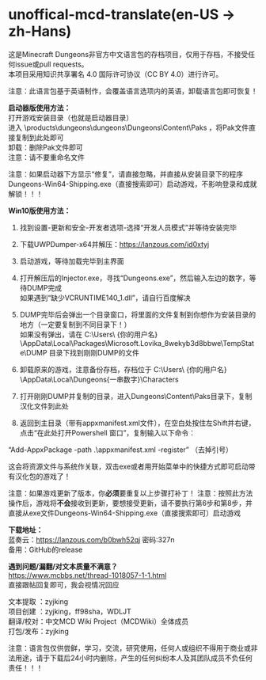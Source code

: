 # unoffical-mcd-translate(en-US → zh-Hans)
这是Minecraft Dungeons非官方中文语言包的存档项目，仅用于存档，不接受任何issue或pull requests。  
本项目采用知识共享署名 4.0 国际许可协议（CC BY 4.0）进行许可。  

注意：此语言包基于英语制作，会覆盖语言选项内的英语，卸载语言包即可恢复！  

**启动器版使用方法：**  
打开游戏安装目录（也就是启动器目录）  
进入 \products\dungeons\dungeons\Dungeons\Content\Paks ，将Pak文件直接复制到此处即可  
卸载：删除Pak文件即可  
注意：请不要重命名文件  

注意：如果启动器下方显示“修复”，请直接忽略，并直接从安装目录下的程序 Dungeons-Win64-Shipping.exe（直接搜索即可）启动游戏，不影响登录和成就解锁！！！  

**Win10版使用方法：**  
1. 找到设置-更新和安全-开发者选项-选择“开发人员模式”并等待安装完毕  
2. 下载UWPDumper-x64并解压：https://lanzous.com/id0xtyj  
3. 启动游戏，等待加载完毕到主界面  
4. 打开解压后的Injector.exe，寻找“Dungeons.exe”，然后输入左边的数字，等待DUMP完成  
如果遇到“缺少VCRUNTIME140_1.dll”，请自行百度解决  

5. DUMP完毕后会弹出一个目录窗口，将里面的文件复制到你想作为安装目录的地方（一定要复制到不同目录下！）  
如果没有弹出，请在 C:\Users\ {你的用户名} \AppData\Local\Packages\Microsoft.Lovika_8wekyb3d8bbwe\TempState\DUMP 目录下找到刚刚DUMP的文件  

6. 卸载原来的游戏，注意备份存档，存档位于 C:\Users\ {你的用户名} \AppData\Local\Dungeons\{一串数字}\Characters  
7. 打开刚刚DUMP并复制的目录，进入Dungeons\Content\Paks目录下，复制汉化文件到此处  
8. 返回到主目录（带有appxmanifest.xml文件），在空白处按住左Shift并右键，点击“在此处打开Powershell 窗口”，复制输入以下命令：  

“Add-AppxPackage -path .\appxmanifest.xml -register” （去掉引号）  

这会将资源文件与系统作关联，双击exe或者用开始菜单中的快捷方式即可启动带有汉化包的游戏了！  

注意：如果游戏更新了版本，你**必须**要重复以上步骤打补丁！
注意：按照此方法操作后，游戏将**不会**接收到更新，要想接受更新，请不要执行第6步和第8步，并直接从exe文件Dungeons-Win64-Shipping.exe（直接搜索即可）启动游戏  

**下载地址：**  
蓝奏云：https://lanzous.com/b0bwh52qj   密码:327n  
备用：GitHub的release

**遇到问题/漏翻/对文本质量不满意？**  
https://www.mcbbs.net/thread-1018057-1-1.html  
直接跟帖回复即可，我会视情况回应

文本提取 ：zyjking  
项目创建 ：zyjking，ff98sha，WDLJT  
翻译/校对：中文MCD Wiki Project（MCDWiki）全体成员  
打包/发布：zyjking  

注意：语言包仅供尝鲜，学习，交流，研究使用，任何人或组织不得用于商业或非法用途，请于下载后24小时内删除，产生的任何纠纷本人及其团队成员不负任何责任！！！  

